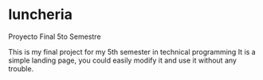 # luncheria
Proyecto Final 5to Semestre

This is my final project for my 5th semester in technical programming
It is a simple landing page, you could easily modify it
and use it without any trouble.
